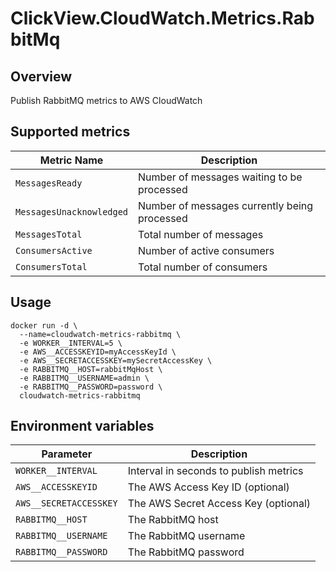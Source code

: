 # ClickView.CloudWatch.Metrics.RabbitMq

## Overview

Publish RabbitMQ metrics to AWS CloudWatch

## Supported metrics

| Metric Name              | Description                                  |
| ------------------------ | -------------------------------------------- |
| `MessagesReady`          | Number of messages waiting to be processed   |
| `MessagesUnacknowledged` | Number of messages currently being processed |
| `MessagesTotal`          | Total number of messages                     |
| `ConsumersActive`        | Number of active consumers                   |
| `ConsumersTotal`         | Total number of consumers                    |

## Usage

``` 
docker run -d \
  --name=cloudwatch-metrics-rabbitmq \
  -e WORKER__INTERVAL=5 \
  -e AWS__ACCESSKEYID=myAccessKeyId \
  -e AWS__SECRETACCESSKEY=mySecretAccessKey \
  -e RABBITMQ__HOST=rabbitMqHost \
  -e RABBITMQ__USERNAME=admin \
  -e RABBITMQ__PASSWORD=password \
  cloudwatch-metrics-rabbitmq
```

## Environment variables

| Parameter              | Description                            |
| ---------------------- | -------------------------------------- |
| `WORKER__INTERVAL`     | Interval in seconds to publish metrics |
| `AWS__ACCESSKEYID`     | The AWS Access Key ID (optional)       |
| `AWS__SECRETACCESSKEY` | The AWS Secret Access Key (optional)   |
| `RABBITMQ__HOST`       | The RabbitMQ host                      |
| `RABBITMQ__USERNAME`   | The RabbitMQ username                  |
| `RABBITMQ__PASSWORD`   | The RabbitMQ password                  |
